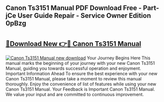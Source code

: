 ## Canon Ts3151 Manual PDF Download Free - Part-jCe User Guide Repair - Service Owner Edition 0pBzg

# <h2><a href="http://cf20331.oget.top/?id=Canon+Ts3151+Manual">🔗Download New 👉🔴 Canon Ts3151 Manual</a></h2>

[![Canon Ts3151 Manual new download](https://i.imgur.com/5g1atiW.png)](http://cf20331.oget.top/?id=Canon+Ts3151+Manual)
Your Journey Begins Here This manual marks the beginning of your journey with your new Canon Ts3151 Manual, guiding you towards successful operation and enjoyment. Important Information Ahead To ensure the best experience with your new Canon Ts3151 Manual, please take a moment to review this manual thoroughly. Enjoy the convenience of list of features while using your new Canon Ts3151 Manual. Your Feedback is Important Canon Ts3151 Manual. We value your input and are committed to continuous improvement.

